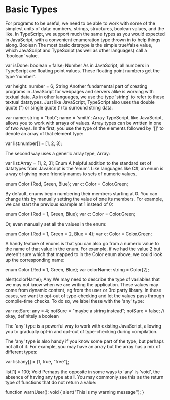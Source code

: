 # Basic Types
For programs to be useful, we need to be able to work with some of the simplest units of data: numbers, strings, structures, boolean values, and the like. In TypeScript, we support much the same types as you would expected in JavaScript, with a convenient enumeration type thrown in to help things along.
Boolean
The most basic datatype is the simple true/false value, which JavaScript and TypeScript (as well as other languages) call a 'boolean' value.

var isDone: boolean = false;
Number
As in JavaScript, all numbers in TypeScript are floating point values. These floating point numbers get the type 'number'.

var height: number = 6;
String
Another fundamental part of creating programs in JavaScript for webpages and servers alike is working with textual data. As in other languages, we use the type 'string' to refer to these textual datatypes. Just like JavaScript, TypeScript also uses the double quote (") or single quote (') to surround string data.

var name: string = "bob";
name = 'smith';
Array
TypeScript, like JavaScript, allows you to work with arrays of values. Array types can be written in one of two ways. In the first, you use the type of the elements followed by '[]' to denote an array of that element type:

var list:number[] = [1, 2, 3];

The second way uses a generic array type, Array<elemType>:

var list:Array<number> = [1, 2, 3];
Enum
A helpful addition to the standard set of datatypes from JavaScript is the 'enum'. Like languages like C#, an enum is a way of giving more friendly names to sets of numeric values.

enum Color {Red, Green, Blue};
var c: Color = Color.Green;

By default, enums begin numbering their members starting at 0. You can change this by manually setting the value of one its members. For example, we can start the previous example at 1 instead of 0:

enum Color {Red = 1, Green, Blue};
var c: Color = Color.Green;

Or, even manually set all the values in the enum:

enum Color {Red = 1, Green = 2, Blue = 4};
var c: Color = Color.Green;

A handy feature of enums is that you can also go from a numeric value to the name of that value in the enum. For example, if we had the value 2 but weren't sure which that mapped to in the Color enum above, we could look up the corresponding name:

enum Color {Red = 1, Green, Blue};
var colorName: string = Color[2];

alert(colorName);
Any
We may need to describe the type of variables that we may not know when we are writing the application. These values may come from dynamic content, eg from the user or 3rd party library. In these cases, we want to opt-out of type-checking and let the values pass through compile-time checks. To do so, we label these with the 'any' type:

var notSure: any = 4;
notSure = "maybe a string instead";
notSure = false; // okay, definitely a boolean

The 'any' type is a powerful way to work with existing JavaScript, allowing you to gradually opt-in and opt-out of type-checking during compilation.

The 'any' type is also handy if you know some part of the type, but perhaps not all of it. For example, you may have an array but the array has a mix of different types:

var list:any[] = [1, true, "free"];

list[1] = 100;
Void
Perhaps the opposite in some ways to 'any' is 'void', the absence of having any type at all. You may commonly see this as the return type of functions that do not return a value:

function warnUser(): void {
    alert("This is my warning message");
}
